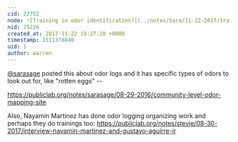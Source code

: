 ```yaml
---
cid: 22752
node: ![Training in odor identification?](../notes/Sara/11-22-2017/training-in-odor-identification)
nid: 15226
created_at: 2017-11-22 19:27:20 +0000
timestamp: 1511378840
uid: 1
author: warren
---
```


[@sarasage](/profile/sarasage) posted this about odor logs and it has specific types of odors to look out for, like "rotten eggs" -- 

https://publiclab.org/notes/sarasage/08-29-2016/community-level-odor-mapping-site

Also, Nayamin Martinez has done odor logging organizing work and perhaps they do trainings too: https://publiclab.org/notes/stevie/08-30-2017/interview-nayamin-martinez-and-gustavo-aguirre-jr